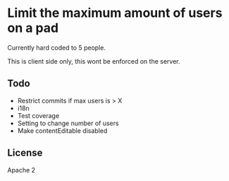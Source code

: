 # Limit the maximum amount of users on a pad

Currently hard coded to 5 people.

This is client side only, this wont be enforced on the server.

## Todo
* Restrict commits if max users is > X 
* i18n
* Test coverage
* Setting to change number of users
* Make contentEditable disabled

## License
Apache 2
